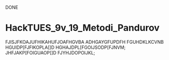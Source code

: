 DONE

# HackTUES_9v_19_Metodi_Pandurov
FJISJFKOAJUFHIKAHUFJOAFHGVBA
ADHGAYGFUPDFH
FGUHDKLKCVNB
HGUIDP[FJFIKOPLA[]D
HGHAJDPL[FGOIJSODP[FJNVM;
JHFJAKP[FOIGUAOP[]D
FJYHJDOPOIJKL;
